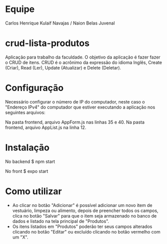 # Equipe 
Carlos Henrique Kulaif Navajas / 
Naion Belas Juvenal 

# crud-lista-produtos
Aplicação para trabalho da faculdade.
O objetivo da aplicação é fazer fazer o CRUD de itens.
CRUD é o acrônimo da expressão do idioma Inglês, Create (Criar), Read (Ler), Update (Atualizar) e Delete (Deletar).

# Configuração
Necessário configurar o número de IP do computador, neste caso o "Endereço IPv4" do computador que estiver executando a aplicação nos seguintes arquivos:

Na pasta frontend, arquivo AppForm.js nas linhas 35 e 40.
Na pasta frontend, arquivo AppList.js na linha 12.

# Instalação
No backend 
$ npm start

No front 
$ expo start

# Como utilizar

- Ao clicar no botão "Adicionar" é possível adicionar um novo item de vestuário, limpeza ou alimento, 
depois de preencher todos os campos, clica no botão "Salvar" para que o item seja armazenado no banco de dados e listado na tela principal de "Produtos".
- Os itens listados em "Produtos" poderão ter seus campos alterados clicando no botão "Editar" ou excluído clicando no botão vermelho com um "X".
